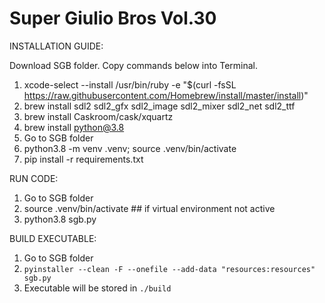 Super Giulio Bros Vol.30
=============

INSTALLATION GUIDE:

Download SGB folder. Copy commands below into Terminal.

1. xcode-select --install
/usr/bin/ruby -e "$(curl -fsSL https://raw.githubusercontent.com/Homebrew/install/master/install)"
2. brew install sdl2 sdl2_gfx sdl2_image sdl2_mixer sdl2_net sdl2_ttf
3. brew install Caskroom/cask/xquartz
4. brew install python@3.8
5. Go to SGB folder
6. python3.8 -m venv .venv; source .venv/bin/activate
7. pip install -r requirements.txt

RUN CODE:
1. Go to SGB folder
2. source .venv/bin/activate ## if virtual environment not active
3. python3.8 sgb.py

BUILD EXECUTABLE:
1. Go to SGB folder
2. `pyinstaller --clean -F --onefile --add-data "resources:resources" sgb.py`
3. Executable will be stored in `./build`
